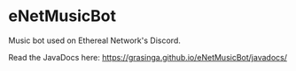 # eNetMusicBot
Music bot used on Ethereal Network's Discord.

Read the JavaDocs here: <https://grasinga.github.io/eNetMusicBot/javadocs/>
